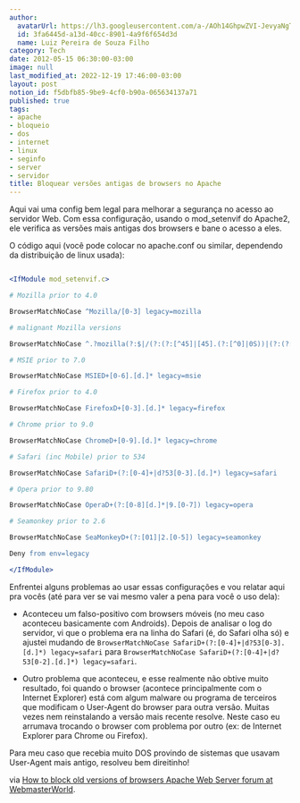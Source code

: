 ```yaml
---
author:
  avatarUrl: https://lh3.googleusercontent.com/a-/AOh14GhpwZVI-JevyaNgTdlrOT6YN20cI6V9Kxtq38Ij8AQ=s100
  id: 3fa6445d-a13d-40cc-8901-4a9f6f654d3d
  name: Luiz Pereira de Souza Filho
category: Tech
date: 2012-05-15 06:30:00-03:00
image: null
last_modified_at: 2022-12-19 17:46:00-03:00
layout: post
notion_id: f5dbfb85-9be9-4cf0-b90a-065634137a71
published: true
tags:
- apache
- bloqueio
- dos
- internet
- linux
- seginfo
- server
- servidor
title: Bloquear versões antigas de browsers no Apache
---
```


Aqui vai uma config bem legal para melhorar a segurança no acesso ao servidor Web. Com essa configuração, usando o mod_setenvif do Apache2, ele verifica as versões mais antigas dos browsers e bane o acesso a eles.

O código aqui (você pode colocar no apache.conf ou similar, dependendo da distribuição de linux usada):

```apache

<IfModule mod_setenvif.c>

# Mozilla prior to 4.0

BrowserMatchNoCase ^Mozilla/[0-3] legacy=mozilla

# malignant Mozilla versions

BrowserMatchNoCase ^.?mozilla(?:$|/(?:(?:[^45]|[45].(?:[^0]|0S))|(?:(?:[45].0s(compatible;?)|5.0(?:s((?:en(?:-US)?)?))?)$))) legacy=mozilla

# MSIE prior to 7.0

BrowserMatchNoCase MSIED+[0-6].[d.]* legacy=msie

# Firefox prior to 4.0

BrowserMatchNoCase FirefoxD+[0-3].[d.]* legacy=firefox

# Chrome prior to 9.0

BrowserMatchNoCase ChromeD+[0-9].[d.]* legacy=chrome

# Safari (inc Mobile) prior to 534

BrowserMatchNoCase SafariD+(?:[0-4]+|d?53[0-3].[d.]*) legacy=safari

# Opera prior to 9.80

BrowserMatchNoCase OperaD+(?:[0-8][d.]*|9.[0-7]) legacy=opera

# Seamonkey prior to 2.6

BrowserMatchNoCase SeaMonkeyD+(?:[01]|2.[0-5]) legacy=seamonkey

Deny from env=legacy

</IfModule>

```

Enfrentei alguns problemas ao usar essas configurações e vou relatar aqui pra vocês (até para ver se vai mesmo valer a pena para você o uso dela):

* Aconteceu um falso-positivo com browsers móveis (no meu caso aconteceu basicamente com Androids). Depois de analisar o log do servidor, vi que o problema era na linha do Safari (é, do Safari olha só) e ajustei mudando de `BrowserMatchNoCase SafariD+(?:[0-4]+|d?53[0-3].[d.]*) legacy=safari` para `BrowserMatchNoCase SafariD+(?:[0-4]+|d?53[0-2].[d.]*) legacy=safari`.

* Outro problema que aconteceu, e esse realmente não obtive muito resultado, foi quando o browser (acontece principalmente com o Internet Explorer) está com algum malware ou programa de terceiros que modificam o User-Agent do browser para outra versão. Muitas vezes nem reinstalando a versão mais recente resolve. Neste caso eu arrumava trocando o browser com problema por outro (ex: de Internet Explorer para Chrome ou Firefox).

Para meu caso que recebia muito DOS provindo de sistemas que usavam User-Agent mais antigo, resolveu bem direitinho!

via [How to block old versions of browsers Apache Web Server forum at WebmasterWorld](http://www.webmasterworld.com/apache/4440771.htm).
